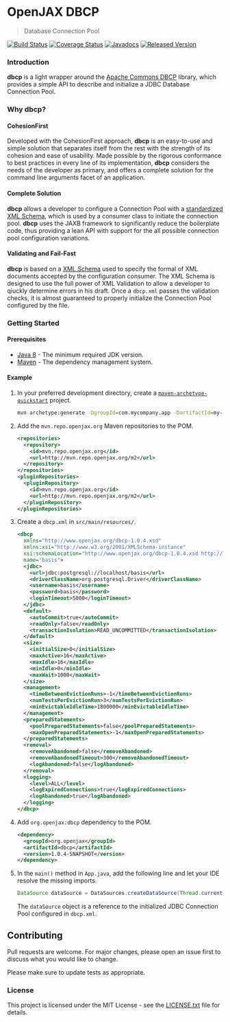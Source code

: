 # OpenJAX DBCP

> Database Connection Pool

[![Build Status](https://travis-ci.org/openjax/dbcp.png)](https://travis-ci.org/openjax/dbcp)
[![Coverage Status](https://coveralls.io/repos/github/openjax/dbcp/badge.svg)](https://coveralls.io/github/openjax/dbcp)
[![Javadocs](https://www.javadoc.io/badge/org.openjax/dbcp.svg)](https://www.javadoc.io/doc/org.openjax/dbcp)
[![Released Version](https://img.shields.io/maven-central/v/org.openjax/dbcp.svg)](https://mvnrepository.com/artifact/org.openjax/dbcp)

### Introduction

**dbcp** is a light wrapper around the [Apache Commons DBCP][apache-commons-dbcp] library, which provides a simple API to describe and initialize a JDBC Database Connection Pool.

### Why **dbcp**?

#### CohesionFirst

Developed with the CohesionFirst approach, **dbcp** is an easy-to-use and simple solution that separates itself from the rest with the strength of its cohesion and ease of usability. Made possible by the rigorous conformance to best practices in every line of its implementation, **dbcp** considers the needs of the developer as primary, and offers a complete solution for the command line arguments facet of an application.

#### Complete Solution

**dbcp** allows a developer to configure a Connection Pool with a [standardized XML Schema][dbcp-schema], which is used by a consumer class to initiate the connection pool. **dbcp** uses the JAXB framework to significantly reduce the boilerplate code, thus providing a lean API with support for the all possible connection pool configuration variations.

#### Validating and Fail-Fast

**dbcp** is based on a [XML Schema][dbcp-schema] used to specify the formal of XML documents accepted by the configuration consumer. The XML Schema is designed to use the full power of XML Validation to allow a developer to qiuckly determine errors in his draft. Once a `dbcp.xml` passes the validation checks, it is almost guaranteed to properly initialize the Connection Pool configured by the file.

### Getting Started

#### Prerequisites

* [Java 8][jdk8-download] - The minimum required JDK version.
* [Maven][maven] - The dependency management system.

#### Example

1. In your preferred development directory, create a [`maven-archetype-quickstart`][maven-archetype-quickstart] project.

    ```bash
    mvn archetype:generate -DgroupId=com.mycompany.app -DartifactId=my-app -DarchetypeArtifactId=maven-archetype-quickstart -DinteractiveMode=false
    ```

2. Add the `mvn.repo.openjax.org` Maven repositories to the POM.

    ```xml
    <repositories>
      <repository>
        <id>mvn.repo.openjax.org</id>
        <url>http://mvn.repo.openjax.org/m2</url>
      </repository>
    </repositories>
    <pluginRepositories>
      <pluginRepository>
        <id>mvn.repo.openjax.org</id>
        <url>http://mvn.repo.openjax.org/m2</url>
      </pluginRepository>
    </pluginRepositories>
    ```

3. Create a `dbcp.xml` in `src/main/resources/`.

    ```xml
    <dbcp
      xmlns="http://www.openjax.org/dbcp-1.0.4.xsd"
      xmlns:xsi="http://www.w3.org/2001/XMLSchema-instance"
      xsi:schemaLocation="http://www.openjax.org/dbcp-1.0.4.xsd http://www.openjax.org/dbcp.xsd"
      name="basis">
      <jdbc>
        <url>jdbc:postgresql://localhost/basis</url>
        <driverClassName>org.postgresql.Driver</driverClassName>
        <username>basis</username>
        <password>basis</password>
        <loginTimeout>5000</loginTimeout>
      </jdbc>
      <default>
        <autoCommit>true</autoCommit>
        <readOnly>false</readOnly>
        <transactionIsolation>READ_UNCOMMITTED</transactionIsolation>
      </default>
      <size>
        <initialSize>0</initialSize>
        <maxActive>16</maxActive>
        <maxIdle>16</maxIdle>
        <minIdle>0</minIdle>
        <maxWait>1000</maxWait>
      </size>
      <management>
        <timeBetweenEvictionRuns>-1</timeBetweenEvictionRuns>
        <numTestsPerEvictionRun>3</numTestsPerEvictionRun>
        <minEvictableIdleTime>1800000</minEvictableIdleTime>
      </management>
      <preparedStatements>
        <poolPreparedStatements>false</poolPreparedStatements>
        <maxOpenPreparedStatements>-1</maxOpenPreparedStatements>
      </preparedStatements>
      <removal>
        <removeAbandoned>false</removeAbandoned>
        <removeAbandonedTimeout>300</removeAbandonedTimeout>
        <logAbandoned>false</logAbandoned>
      </removal>
      <logging>
        <level>ALL</level>
        <logExpiredConnections>true</logExpiredConnections>
        <logAbandoned>true</logAbandoned>
      </logging>
    </dbcp>
    ```

4. Add `org.openjax:dbcp` dependency to the POM.

    ```xml
    <dependency>
      <groupId>org.openjax</groupId>
      <artifactId>dbcp</artifactId>
      <version>1.0.4-SNAPSHOT</version>
    </dependency>
    ```

5. In the `main()` method in `App.java`, add the following line and let your IDE resolve the missing imports.

    ```java
    DataSource dataSource = DataSources.createDataSource(Thread.currentThread().getContextClassLoader().getResource("dbcp.xml"));
    ```

    The `dataSource` object is a reference to the initialized JDBC Connection Pool configured in `dbcp.xml`.

## Contributing

Pull requests are welcome. For major changes, please open an issue first to discuss what you would like to change.

Please make sure to update tests as appropriate.

### License

This project is licensed under the MIT License - see the [LICENSE.txt](LICENSE.txt) file for details.

[apache-commons-dbcp]: https://commons.apache.org/proper/commons-dbcp
[dbcp-schema]: /src/main/resources/dbcp.xsd
[jdk8-download]: http://www.oracle.com/technetwork/java/javase/downloads/jdk8-downloads-2133151.html
[maven-archetype-quickstart]: http://maven.apache.org/archetypes/maven-archetype-quickstart/
[maven]: https://maven.apache.org/